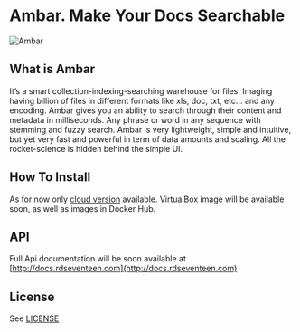 # Ambar. Make Your Docs Searchable

![Ambar](http://ambar.rdseventeen.com/img/ambar-demo-image.png)

## What is Ambar

It’s a smart collection-indexing-searching warehouse for files. Imaging having billion of files in different formats like xls, doc, txt, etc... and any encoding. Ambar gives you an ability to search through their content and metadata in milliseconds. Any phrase or word in any sequence with stemming and fuzzy search. Ambar is very lightweight, simple and intuitive, but yet very fast and powerful in term of data amounts and scaling. All the rocket-science is hidden behind the simple UI.

## How To Install
As for now only [cloud version](http://ambardemo.rdseventeen.com/) available. VirtualBox image will be available soon, as well as images in Docker Hub.

## API

Full Api documentation will be soon available at [http://docs.rdseventeen.com](http://docs.rdseventeen.com)

## License

See [LICENSE](https://raw.githubusercontent.com/RD17/ambar/master/LICENSE.md)
